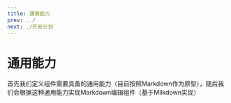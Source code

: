 ```yaml
---
title: 通用能力
prev: ../
next: ./开发计划
---
```


# 通用能力

首先我们定义组件需要具备的通用能力（目前按照Markdown作为原型），随后我们会根据这种通用能力实现Markdown编辑组件（基于Milkdown实现）

## 